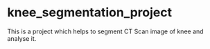 # knee_segmentation_project
This is a project which helps to segment CT Scan image of knee and analyse it.
